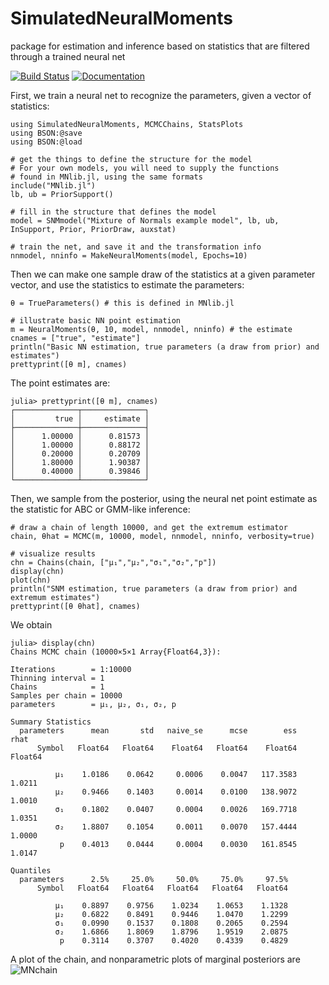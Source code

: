 # SimulatedNeuralMoments
package for estimation and inference based on statistics that are filtered through a trained neural net

[![Build Status](https://travis-ci.org/mcreel/SimulatedNeuralMoments.jl.svg?branch=main)](https://travis-ci.org/mcreel/SimulatedNeuralMoments.jl)
[![Documentation](https://img.shields.io/badge/docs-latest-blue.svg)](https://github.com/mcreel/SimulatedNeuralMoments.jl/blob/main/docs/src/Example1.md)

First, we train a neural net to recognize the parameters, given a vector of statistics:

```
using SimulatedNeuralMoments, MCMCChains, StatsPlots
using BSON:@save
using BSON:@load

# get the things to define the structure for the model
# For your own models, you will need to supply the functions
# found in MNlib.jl, using the same formats
include("MNlib.jl")
lb, ub = PriorSupport()

# fill in the structure that defines the model
model = SNMmodel("Mixture of Normals example model", lb, ub, InSupport, Prior, PriorDraw, auxstat)

# train the net, and save it and the transformation info
nnmodel, nninfo = MakeNeuralMoments(model, Epochs=10)
```

Then we can make one sample draw of the statistics at a given parameter vector, and use the statistics to estimate the parameters:
```
θ = TrueParameters() # this is defined in MNlib.jl

# illustrate basic NN point estimation
m = NeuralMoments(θ, 10, model, nnmodel, nninfo) # the estimate
cnames = ["true", "estimate"]
println("Basic NN estimation, true parameters (a draw from prior) and estimates")
prettyprint([θ m], cnames)

```
The point estimates are:
```
julia> prettyprint([θ m], cnames)
┌──────────────┬──────────────┐
│         true │     estimate │
├──────────────┼──────────────┤
│      1.00000 │      0.81573 │
│      1.00000 │      0.88172 │
│      0.20000 │      0.20709 │
│      1.80000 │      1.90387 │
│      0.40000 │      0.39846 │
└──────────────┴──────────────┘
```

Then, we sample from the posterior, using the neural net point estimate as the statistic for ABC or GMM-like inference:

```
# draw a chain of length 10000, and get the extremum estimator
chain, θhat = MCMC(m, 10000, model, nnmodel, nninfo, verbosity=true)

# visualize results
chn = Chains(chain, ["μ₁","μ₂","σ₁","σ₂","p"])
display(chn)
plot(chn)
println("SNM estimation, true parameters (a draw from prior) and extremum estimates")
prettyprint([θ θhat], cnames)
```

We obtain

```
julia> display(chn)
Chains MCMC chain (10000×5×1 Array{Float64,3}):

Iterations        = 1:10000
Thinning interval = 1
Chains            = 1
Samples per chain = 10000
parameters        = μ₁, μ₂, σ₁, σ₂, p

Summary Statistics
  parameters      mean       std   naive_se      mcse        ess      rhat 
      Symbol   Float64   Float64    Float64   Float64    Float64   Float64 

          μ₁    1.0186    0.0642     0.0006    0.0047   117.3583    1.0211
          μ₂    0.9466    0.1403     0.0014    0.0100   138.9072    1.0010
          σ₁    0.1802    0.0407     0.0004    0.0026   169.7718    1.0351
          σ₂    1.8807    0.1054     0.0011    0.0070   157.4444    1.0000
           p    0.4013    0.0444     0.0004    0.0030   161.8545    1.0147

Quantiles
  parameters      2.5%     25.0%     50.0%     75.0%     97.5% 
      Symbol   Float64   Float64   Float64   Float64   Float64 

          μ₁    0.8897    0.9756    1.0234    1.0653    1.1328
          μ₂    0.6822    0.8491    0.9446    1.0470    1.2299
          σ₁    0.0990    0.1537    0.1808    0.2065    0.2594
          σ₂    1.6866    1.8069    1.8796    1.9519    2.0875
           p    0.3114    0.3707    0.4020    0.4339    0.4829
```

A plot of the chain, and nonparametric plots of marginal posteriors are
![MNchain](https://github.com/mcreel/SimulatedNeuralMoments.jl/blob/main/examples/MN/chain.png)



